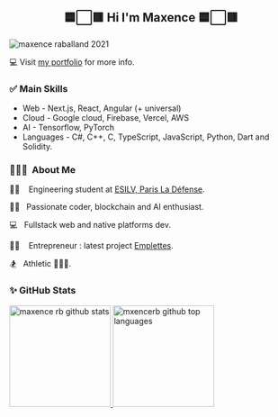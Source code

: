 
<div  align="center">
	<h2>
		🟦⬜🟥 Hi I'm Maxence 🟦⬜🟥
	</h2>
</div>
	<img src="https://raw.githubusercontent.com/maxencerb/maxencerb/master/maxence-	2021.jpg"  alt="maxence raballand 2021" align="center"/>

💻 Visit [my portfolio](https://maxenceraballand.com) for more info.

### ✅ Main Skills

- Web - Next.js, React, Angular (+ universal)
- Cloud - Google cloud, Firebase, Vercel, AWS
- AI - Tensorflow, PyTorch
- Languages - C#, C++, C, TypeScript, JavaScript, Python, Dart and Solidity.

### 👨🏻‍💻 &nbsp;About Me

👨‍🎓 &nbsp;&nbsp; Engineering student at [ESILV, Paris La Défense](https://www.esilv.fr/).

👨‍💻 &nbsp; Passionate coder, blockchain and AI enthusiast.

💻 &nbsp; Fullstack web and native platforms dev.

👨‍💼 &nbsp;&nbsp; Entrepreneur : latest project [Emplettes](https://info.emplettes.app).

🏂 &nbsp; Athletic 🎾🤾‍♀️.

### ✨ GitHub Stats

<a  href="https://github.com/maxencerb">
<img  height="180em"  src="https://github-readme-stats.vercel.app/api?username=maxencerb&show_icons=true&theme=merko&count_private=true"  alt="maxence rb github stats"  />
<img  height="180em"  src="https://github-readme-stats.vercel.app/api/top-langs/?username=maxencerb&theme=merko&layout=compact"  alt="mxencerb github top languages"  />
</a>

<br/>